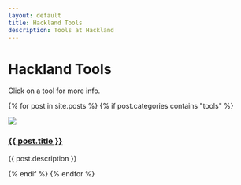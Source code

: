 ```yaml
---
layout: default
title: Hackland Tools
description: Tools at Hackland
---
```


<h1>Hackland Tools</h1>

Click on a tool for more info.

{% for post in site.posts %}
{% if post.categories contains "tools" %}
<div class="tool">
    <a href="{{ post.url }}"><img class="tool-pic" src="{{ post.main_image }}"/></a>
    <div class="tool-description">
        <a href="{{ post.url }}"><h3 class="tool-title">{{ post.title }}</h3></a>
        <p>
            {{ post.description }}
        </p>
    </div>
</div>
{% endif %}
{% endfor %}
